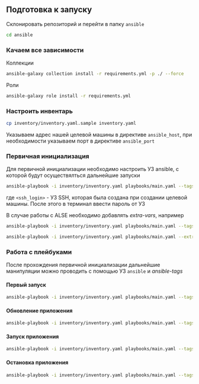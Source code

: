 ## Подготовка к запуску
Склонировать репозиторий и перейти в папку `ansible`

```bash
cd ansible
```

### Качаем все зависимости
Коллекции
```bash
ansible-galaxy collection install -r requirements.yml -p ./ --force
```
Роли
```bash
ansible-galaxy role install -r requirements.yml
```

### Настроить инвентарь
```bash
cp inventory/inventory.yaml.sample inventory.yaml
```
Указываем адрес нашей целевой машины в директиве `ansible_host`, при необходимости указываем порт в директиве `ansible_port`

### Первичная инициализация
Для первичной инициализации необходимо настроить УЗ ansible, с которой будут осуществялться дальнейшие запуски

```bash
ansible-playbook -i inventory/inventory.yaml playbooks/main.yaml --tags "create_user" --extra-vars "ansible_user=<ssh_login>" --ask-pass --become
```
где `<ssh_login>` - УЗ SSH, которая была создана при создании целевой машины.
После этого в терминал ввести пароль от УЗ

В случае работы с ALSE необходимо добавлять *extra-vars*, например

```bash
ansible-playbook -i inventory/inventory.yaml playbooks/main.yaml --tags "create_user" --extra-vars="ansible_user=astra ansible_os_family='Debian'" --become --ask-pass
```
```bash
ansible-playbook -i inventory/inventory.yaml playbooks/main.yaml --extra-vars="ansible_os_family='Debian' docker_apt_ansible_distribution='debian' ansible_distribution_release='buster' docker_apt_release_channel='stable'" --become
```

### Работа с плейбуками
После прохождения первичной инициализации дальнейшие манипуляции можно проводить с помощью УЗ `ansible` и *ansible-tags*

#### Первый запуск
```bash
ansible-playbook -i inventory/inventory.yaml playbooks/main.yaml --tags "prepare"
```

#### Обновление приложения
```bash
ansible-playbook -i inventory/inventory.yaml playbooks/main.yaml --tags "update_app"
```

#### Запуск приложения
```bash
ansible-playbook -i inventory/inventory.yaml playbooks/main.yaml --tags "start_app"
```

#### Остановка приложения
```bash
ansible-playbook -i inventory/inventory.yaml playbooks/main.yaml --tags "stop_app"
```

